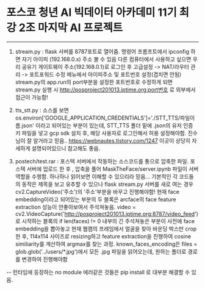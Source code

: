 # 포스코 청년 AI 빅데이터 아카데미 11기 최강 2조 마지막 AI 프로젝트
----
  1. stream.py : flask 서버를 8787포트로 열어줌. 명령어 프롬프트에서 ipconfig 하면 자기 아이피 (192.168.0.x) 주소 볼 수 있음
  다른 컴퓨터에서 사용하고 싶으면 우리 공유기 게이트웨이 주소(192.168.0.1)로 로그인 후 고급설정 -> NAT/라우터 관리 -> 포트포워드 수정 메뉴에서 아이피주소 및 포트번호 설정(겹치면 안됨)
  stream.py의 app.run의 port부분을 설정한 포트번호로 수정하게 되면 stream.py 실행 시 http://posproject201013.iptime.org:port번호 로 외부에서 접근이 가능함!
  
  2. tts_stt.py : 소스를 보면 os.environ['GOOGLE_APPLICATION_CREDENTIALS']='./STT_TTS/파일이름.json' 이라고 되어있는 부분이 있는데, STT_TTS 폴더 밑에 .json의 유저 인증 키 파일을 넣고
  gcp sdk 설치 후, 해당 사용자로 로그인해서 허용 설정해야함. 진수님이 잘 알거라고 믿음.. https://webnautes.tistory.com/1247 이곳이 상당히 자세하게 설명되어있으니 참고해도 좋음.
  
  3. postech/test.rar : 포스텍 서버에서 작동하는 소스코드를 통으로 압축한 파일. 포스텍 서버에 업로드 한 후 , 압축을 풀어 MaskTheFace/server.ipynb 파일이 서버 역할을 수행함.
  하나하나 읽어보면 이해할 수 있으리라 믿음... 기본적인 각 코드들의 동작은 제목을 보고 유추할 수 있으나 flask stream.py 서버를 새로 여는 경우 cv2.CaptureVideo('주소')의 '주소'부분을
  바꾸고 진행해야함! 현재 face embedding이라고 되어있는 부분의 두 블록은 arcface의 face feature extraction 성능이 안좋아보여서 주석쳐놓음.
  video = cv2.VideoCapture('http://posproject201013.iptime.org:8787/video_feed') 로 시작하는 블록의 if len(faces) != 0 내부의 긴 주석쳐놓은 부분이 사전에 face embedding을 뽑아놓고
  현재 웹캠의 프레임에서 얼굴을 찾아 바운딩 박스만 crop 한 후, 114x114 사이즈로 resizing하고 feature extraction을 진행하여 cosine similiarity를 계산하여 argmax를 찾는 과정.
  known_faces_encoding은 files = glob.glob('../users/\*.jpg')에서 모든 .jpg 파일을 읽어오는데, 원하는 폴더로 경로를 변경하여 진행해야함
  
  -- 런타임에 등장하는 no module 에러같은 것들은 pip install 로 대부분 해결할 수 있음. 
